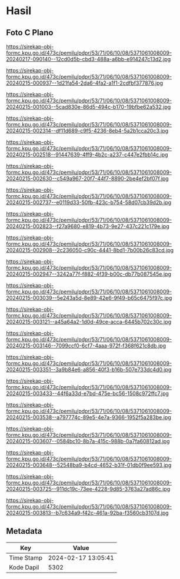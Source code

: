 # Hasil

## Foto C Plano

https://sirekap-obj-formc.kpu.go.id/473c/pemilu/pdpr/53/71/06/10/08/5371061008009-20240217-090140--12cd0d5b-cbd3-488a-a6bb-e914247c13d2.jpg

https://sirekap-obj-formc.kpu.go.id/473c/pemilu/pdpr/53/71/06/10/08/5371061008009-20240215-000937--1d21fa54-2da6-4fa2-a1f1-2cdfbf377876.jpg

https://sirekap-obj-formc.kpu.go.id/473c/pemilu/pdpr/53/71/06/10/08/5371061008009-20240215-001003--5cad830e-86d5-494c-b170-19bfbe62a532.jpg

https://sirekap-obj-formc.kpu.go.id/473c/pemilu/pdpr/53/71/06/10/08/5371061008009-20240215-002314--df11d689-c9f5-4236-8eb4-5a2b1cca20c3.jpg

https://sirekap-obj-formc.kpu.go.id/473c/pemilu/pdpr/53/71/06/10/08/5371061008009-20240215-002518--91447639-4ff9-4b2c-a237-c447e2fbb14c.jpg

https://sirekap-obj-formc.kpu.go.id/473c/pemilu/pdpr/53/71/06/10/08/5371061008009-20240215-002630--c549a967-20f7-44f7-8890-2be4ef2bf07f.jpg

https://sirekap-obj-formc.kpu.go.id/473c/pemilu/pdpr/53/71/06/10/08/5371061008009-20240215-002737--e0119d33-50fb-423c-b754-58d07cb39d2b.jpg

https://sirekap-obj-formc.kpu.go.id/473c/pemilu/pdpr/53/71/06/10/08/5371061008009-20240215-002823--f27a9680-e819-4b73-9e27-437c221c179e.jpg

https://sirekap-obj-formc.kpu.go.id/473c/pemilu/pdpr/53/71/06/10/08/5371061008009-20240215-002908--2c236050-c90c-4441-8bd1-7b00b26c83cd.jpg

https://sirekap-obj-formc.kpu.go.id/473c/pemilu/pdpr/53/71/06/10/08/5371061008009-20240215-002947--3242a77f-f882-4f39-b00c-db77b087545e.jpg

https://sirekap-obj-formc.kpu.go.id/473c/pemilu/pdpr/53/71/06/10/08/5371061008009-20240215-003039--5e243a5d-8e89-42e6-9f49-b65c6475f97c.jpg

https://sirekap-obj-formc.kpu.go.id/473c/pemilu/pdpr/53/71/06/10/08/5371061008009-20240215-003121--a45a64a2-1d0d-49ce-acca-6445b702c30c.jpg

https://sirekap-obj-formc.kpu.go.id/473c/pemilu/pdpr/53/71/06/10/08/5371061008009-20240215-003146--7099ccf0-6cf7-4aaa-972f-f368f621c8db.jpg

https://sirekap-obj-formc.kpu.go.id/473c/pemilu/pdpr/53/71/06/10/08/5371061008009-20240215-003351--3a9b84e6-a856-40f3-b16b-507e733dc4d0.jpg

https://sirekap-obj-formc.kpu.go.id/473c/pemilu/pdpr/53/71/06/10/08/5371061008009-20240215-003433--44f6a33d-e7bd-475e-bc56-1508c972ffc7.jpg

https://sirekap-obj-formc.kpu.go.id/473c/pemilu/pdpr/53/71/06/10/08/5371061008009-20240215-003538--a797774c-89e5-4e7a-9366-1952f5a283be.jpg

https://sirekap-obj-formc.kpu.go.id/473c/pemilu/pdpr/53/71/06/10/08/5371061008009-20240215-003607--0584bc10-8b7a-415c-988b-0a7fa60812ad.jpg

https://sirekap-obj-formc.kpu.go.id/473c/pemilu/pdpr/53/71/06/10/08/5371061008009-20240215-003648--52548ba9-b4cd-4652-b31f-01db0f9ee593.jpg

https://sirekap-obj-formc.kpu.go.id/473c/pemilu/pdpr/53/71/06/10/08/5371061008009-20240215-003725--911dc19c-73ee-4228-9d85-3763a27ad86c.jpg

https://sirekap-obj-formc.kpu.go.id/473c/pemilu/pdpr/53/71/06/10/08/5371061008009-20240215-003813--b7c634a9-f42c-461a-92ba-f3560cb3107d.jpg


## Metadata

| Key        | Value               |
| ---------- | ------------------- |
| Time Stamp | 2024-02-17 13:05:41 |
| Kode Dapil | 5302                |



